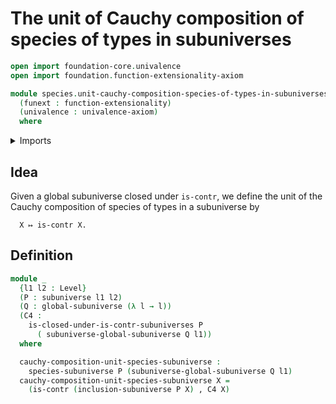 # The unit of Cauchy composition of species of types in subuniverses

```agda
open import foundation-core.univalence
open import foundation.function-extensionality-axiom

module species.unit-cauchy-composition-species-of-types-in-subuniverses
  (funext : function-extensionality)
  (univalence : univalence-axiom)
  where
```

<details><summary>Imports</summary>

```agda
open import foundation.contractible-types funext univalence
open import foundation.dependent-pair-types
open import foundation.dependent-products-contractible-types funext
open import foundation.global-subuniverses funext univalence
open import foundation.subuniverses funext univalence
open import foundation.universe-levels

open import species.species-of-types-in-subuniverses funext univalence
```

</details>

## Idea

Given a global subuniverse closed under `is-contr`, we define the unit of the
Cauchy composition of species of types in a subuniverse by

```text
  X ↦ is-contr X.
```

## Definition

```agda
module _
  {l1 l2 : Level}
  (P : subuniverse l1 l2)
  (Q : global-subuniverse (λ l → l))
  (C4 :
    is-closed-under-is-contr-subuniverses P
      ( subuniverse-global-subuniverse Q l1))
  where

  cauchy-composition-unit-species-subuniverse :
    species-subuniverse P (subuniverse-global-subuniverse Q l1)
  cauchy-composition-unit-species-subuniverse X =
    (is-contr (inclusion-subuniverse P X) , C4 X)
```

